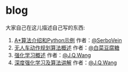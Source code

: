 # blog
大家自己在这儿描述自己写的东西:

1. [A\*算法介绍和Python示例](A_Star_Algorithm.md) 作者：[@SerboVein](https://github.com/SerboVein)
2. [无人车动作规划算法概述](无人车动作规划算法和控制技术.md) 作者：[@白菜豆腐糖](https://github.com/vvForedawn)
3. [强化学习概述](深度强化学习及在无人驾驶中的应用.md) 作者：[@J.Q.Wang](https://github.com/Jin0932)
4. [深度强化学习及算法讲解](DRL&ADS（1）) 作者：[@J.Q.Wang](https://github.com/Jin0932)
